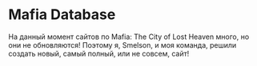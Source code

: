 # Mafia Database
На данный момент сайтов по Mafia: The City of Lost Heaven много, но они не обновляются!
Поэтому я, Smelson, и моя команда, решили создать новый, самый полный, или не совсем, сайт!
